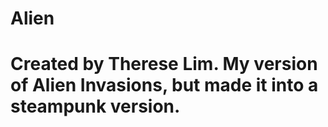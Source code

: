 # Alien
# Created by Therese Lim. My version of Alien Invasions, but made it into a steampunk version. 
